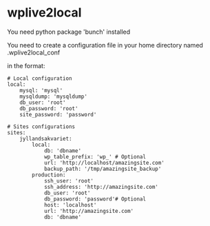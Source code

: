 # wplive2local

You need python package 'bunch' installed

You need to create a configuration file in your home directory named
.wplive2local_conf

in the format:
```
# Local configuration
local:
    mysql: 'mysql'
    mysqldump: 'mysqldump'
    db_user: 'root'
    db_password: 'root'
    site_password: 'password'

# Sites configurations
sites:
    jyllandsakvariet:
        local:
            db: 'dbname'
            wp_table_prefix: 'wp_' # Optional
            url: 'http://localhost/amazingsite.com'
            backup_path: '/tmp/amazingsite_backup'
        production:
            ssh_user: 'root'
            ssh_address: 'http://amazingsite.com'
            db_user: 'root'
            db_password: 'password'# Optional
            host: 'localhost'
            url: 'http://amazingsite.com'
            db: 'dbname'
```

